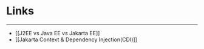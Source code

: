 
# **Links**
---
- [[J2EE vs Java EE vs Jakarta EE]]
- [[Jakarta Context & Dependency Injection(CDI)]]